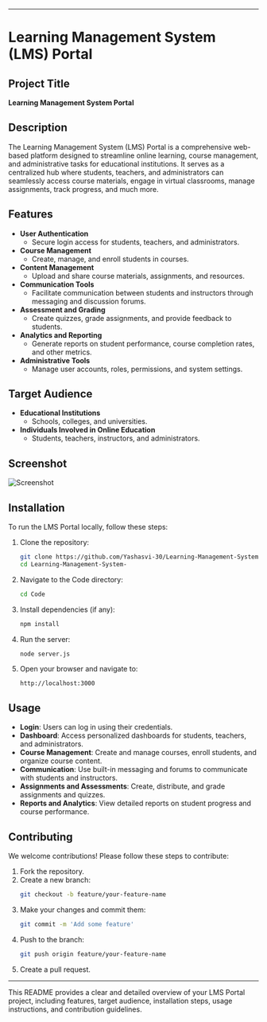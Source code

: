 

---

# Learning Management System (LMS) Portal

## Project Title
**Learning Management System Portal**

## Description
The Learning Management System (LMS) Portal is a comprehensive web-based platform designed to streamline online learning, course management, and administrative tasks for educational institutions. It serves as a centralized hub where students, teachers, and administrators can seamlessly access course materials, engage in virtual classrooms, manage assignments, track progress, and much more.

## Features
- **User Authentication**
  - Secure login access for students, teachers, and administrators.
- **Course Management**
  - Create, manage, and enroll students in courses.
- **Content Management**
  - Upload and share course materials, assignments, and resources.
- **Communication Tools**
  - Facilitate communication between students and instructors through messaging and discussion forums.
- **Assessment and Grading**
  - Create quizzes, grade assignments, and provide feedback to students.
- **Analytics and Reporting**
  - Generate reports on student performance, course completion rates, and other metrics.
- **Administrative Tools**
  - Manage user accounts, roles, permissions, and system settings.

## Target Audience
- **Educational Institutions**
  - Schools, colleges, and universities.
- **Individuals Involved in Online Education**
  - Students, teachers, instructors, and administrators.

## Screenshot
![Screenshot](https://github.com/Yashasvi-30/Learning-Management-System-/assets/118335153/63a63fcf-86a3-477e-ab1a-5c68e647101e)

## Installation

To run the LMS Portal locally, follow these steps:

1. Clone the repository:
    ```bash
    git clone https://github.com/Yashasvi-30/Learning-Management-System-.git
    cd Learning-Management-System-
    ```

2. Navigate to the Code directory:
    ```bash 
    cd Code
    ```

3. Install dependencies (if any):
    ```bash
    npm install
    ```

4. Run the server:
    ```bash 
    node server.js
    ```

5. Open your browser and navigate to:
    ```
    http://localhost:3000
    ```

## Usage

- **Login**: Users can log in using their credentials.
- **Dashboard**: Access personalized dashboards for students, teachers, and administrators.
- **Course Management**: Create and manage courses, enroll students, and organize course content.
- **Communication**: Use built-in messaging and forums to communicate with students and instructors.
- **Assignments and Assessments**: Create, distribute, and grade assignments and quizzes.
- **Reports and Analytics**: View detailed reports on student progress and course performance.

## Contributing

We welcome contributions! Please follow these steps to contribute:

1. Fork the repository.
2. Create a new branch:
    ```bash
    git checkout -b feature/your-feature-name
    ```
3. Make your changes and commit them:
    ```bash
    git commit -m 'Add some feature'
    ```
4. Push to the branch:
    ```bash
    git push origin feature/your-feature-name
    ```
5. Create a pull request.



---

This README provides a clear and detailed overview of your LMS Portal project, including features, target audience, installation steps, usage instructions, and contribution guidelines.